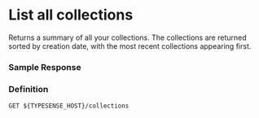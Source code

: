 # List all collections
Returns a summary of all your collections. The collections are returned sorted by creation date, with the most recent collections appearing first.

<Tabs :tabs="['JavaScript','Php','Python','Ruby','Shell']">
  <template v-slot:JavaScript>

```js
client.collections().retrieve()
```

  </template>

  <template v-slot:Php>

```php
$client->collections->retrieve()
```

  </template>
  <template v-slot:Python>

```py
client.collections.retrieve()
```

  </template>
  <template v-slot:Ruby>

```rb
client.collections.retrieve
```

  </template>
  <template v-slot:Shell>

```bash
curl -H "X-TYPESENSE-API-KEY: ${TYPESENSE_API_KEY}" "http://localhost:8108/collections"
```

  </template>
</Tabs>

### Sample Response

<Tabs :tabs="['JSON']">
  <template v-slot:JSON>

```json
[
  {
    "num_documents": 1250,
    "name": "companies",
    "fields": [
      {"name": "company_name", "type": "string"},
      {"name": "num_employees", "type": "int32"},
      {"name": "country", "type": "string", "facet": true}
    ],
    "default_sorting_field": "num_employees"
  },
  {
    "num_documents": 1250,
    "name": "ceos",
    "fields": [
      {"name": "company_name", "type": "string"},
      {"name": "full_name", "type": "string"},
      {"name": "from_year", "type": "int32"}
    ],
    "default_sorting_field": "num_employees"
  }
]
```

  </template>
</Tabs>

### Definition
`GET ${TYPESENSE_HOST}/collections`